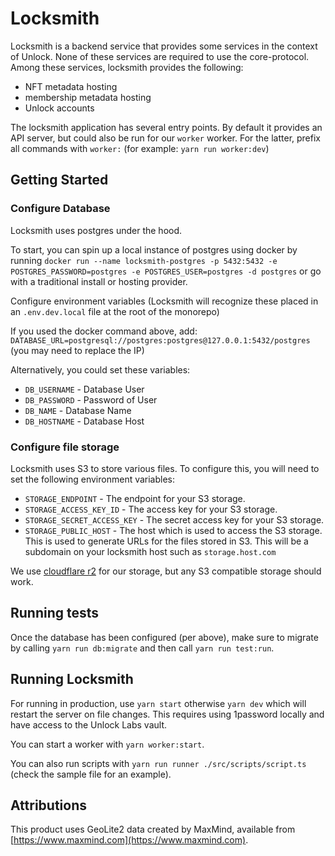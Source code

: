 # Locksmith

Locksmith is a backend service that provides some services in the context of Unlock.
None of these services are required to use the core-protocol.
Among these services, locksmith provides the following:

- NFT metadata hosting
- membership metadata hosting
- Unlock accounts

The locksmith application has several entry points. By default it provides an API server, but could also be run for our `worker` worker. For the latter, prefix all commands with `worker:` (for example: `yarn run worker:dev`)

## Getting Started

### Configure Database

Locksmith uses postgres under the hood.

To start, you can spin up a local instance of postgres using docker by running `docker run --name locksmith-postgres -p 5432:5432 -e POSTGRES_PASSWORD=postgres -e POSTGRES_USER=postgres -d postgres` or go with a traditional install or hosting provider.

Configure environment variables (Locksmith will recognize these placed in
an `.env.dev.local` file at the root of the monorepo)

If you used the docker command above, add:
`DATABASE_URL=postgresql://postgres:postgres@127.0.0.1:5432/postgres` (you may need to replace the IP)

Alternatively, you could set these variables:

- `DB_USERNAME` - Database User
- `DB_PASSWORD` - Password of User
- `DB_NAME` - Database Name
- `DB_HOSTNAME` - Database Host

### Configure file storage

Locksmith uses S3 to store various files. To configure this, you will need to set the following environment variables:

- `STORAGE_ENDPOINT` - The endpoint for your S3 storage.
- `STORAGE_ACCESS_KEY_ID` - The access key for your S3 storage.
- `STORAGE_SECRET_ACCESS_KEY` - The secret access key for your S3 storage.
- `STORAGE_PUBLIC_HOST` - The host which is used to access the S3 storage. This is used to generate URLs for the files stored in S3. This will be a subdomain on your locksmith host such as `storage.host.com`

We use [cloudflare r2](https://developers.cloudflare.com/r2/get-started/) for our storage, but any S3 compatible storage should work.

## Running tests

Once the database has been configured (per above), make sure to migrate by calling `yarn run db:migrate` and then call `yarn run test:run`.

## Running Locksmith

For running in production, use `yarn start` otherwise `yarn dev` which will restart the server on file changes. This requires using 1password locally and have access to the Unlock Labs vault.

You can start a worker with `yarn worker:start`.

You can also run scripts with `yarn run runner ./src/scripts/script.ts` (check the sample file for an example).

## Attributions

This product uses GeoLite2 data created by MaxMind, available from [https://www.maxmind.com](https://www.maxmind.com).
